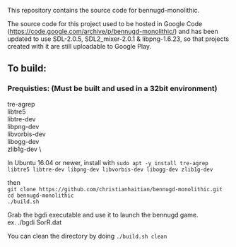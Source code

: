 This repository contains the source code for bennugd-monolithic.

The source code for this project used to be hosted in Google Code (https://code.google.com/archive/p/bennugd-monolithic/) and has been updated to use SDL-2.0.5, SDL2_mixer-2.0.1 & libpng-1.6.23, so that projects created with it are still uploadable to Google Play.

## To build:

### Prequisties: (Must be built and used in a 32bit environment)
tre-agrep \
libtre5 \
libtre-dev \
libpng-dev \
libvorbis-dev \
libogg-dev \
zlib1g-dev \

In Ubuntu 16.04 or newer, install with `sudo apt -y install tre-agrep libtre5 libtre-dev libpng-dev libvorbis-dev libogg-dev zlib1g-dev`

then \
`git clone https://github.com/christianhaitian/bennugd-monolithic.git` \
`cd bennugd-monolithic` \
`./build.sh`

Grab the bgdi executable and use it to launch the bennugd game. \
ex. ./bgdi SorR.dat

You can clean the directory by doing `./build.sh clean`

